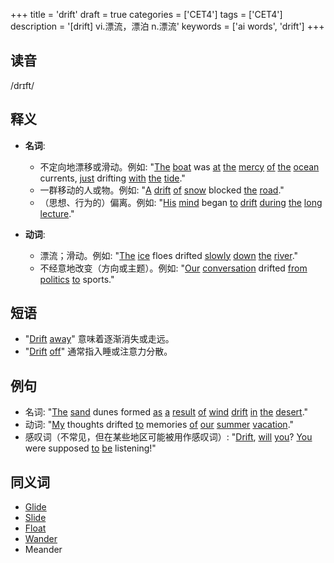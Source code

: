 +++
title = 'drift'
draft = true
categories = ['CET4']
tags = ['CET4']
description = '[drift] vi.漂流，漂泊 n.漂流'
keywords = ['ai words', 'drift']
+++

## 读音
/drɪft/

## 释义
- **名词**:
  - 不定向地漂移或滑动。例如: "[The](/zh/post/the/) [boat](/zh/post/boat/) was [at](/zh/post/at/) [the](/zh/post/the/) [mercy](/zh/post/mercy/) [of](/zh/post/of/) [the](/zh/post/the/) [ocean](/zh/post/ocean/) currents, [just](/zh/post/just/) drifting [with](/zh/post/with/) [the](/zh/post/the/) [tide](/zh/post/tide/)."
  - 一群移动的人或物。例如: "[A](/zh/post/a/) [drift](/zh/post/drift/) [of](/zh/post/of/) [snow](/zh/post/snow/) blocked [the](/zh/post/the/) [road](/zh/post/road/)."
  - （思想、行为的）偏离。例如: "[His](/zh/post/his/) [mind](/zh/post/mind/) began [to](/zh/post/to/) [drift](/zh/post/drift/) [during](/zh/post/during/) [the](/zh/post/the/) [long](/zh/post/long/) [lecture](/zh/post/lecture/)."

- **动词**:
  - 漂流；滑动。例如: "[The](/zh/post/the/) [ice](/zh/post/ice/) floes drifted [slowly](/zh/post/slowly/) [down](/zh/post/down/) [the](/zh/post/the/) [river](/zh/post/river/)."
  - 不经意地改变（方向或主题）。例如: "[Our](/zh/post/our/) [conversation](/zh/post/conversation/) drifted [from](/zh/post/from/) [politics](/zh/post/politics/) [to](/zh/post/to/) sports."

## 短语
- "[Drift](/zh/post/drift/) [away](/zh/post/away/)" 意味着逐渐消失或走远。
- "[Drift](/zh/post/drift/) [off](/zh/post/off/)" 通常指入睡或注意力分散。

## 例句
- 名词: "[The](/zh/post/the/) [sand](/zh/post/sand/) dunes formed [as](/zh/post/as/) [a](/zh/post/a/) [result](/zh/post/result/) [of](/zh/post/of/) [wind](/zh/post/wind/) [drift](/zh/post/drift/) [in](/zh/post/in/) [the](/zh/post/the/) [desert](/zh/post/desert/)."
- 动词: "[My](/zh/post/my/) thoughts drifted [to](/zh/post/to/) memories [of](/zh/post/of/) [our](/zh/post/our/) [summer](/zh/post/summer/) [vacation](/zh/post/vacation/)."
- 感叹词（不常见，但在某些地区可能被用作感叹词）: "[Drift](/zh/post/drift/), [will](/zh/post/will/) [you](/zh/post/you/)? [You](/zh/post/you/) were supposed [to](/zh/post/to/) [be](/zh/post/be/) listening!"

## 同义词
- [Glide](/zh/post/glide/)
- [Slide](/zh/post/slide/)
- [Float](/zh/post/float/)
- [Wander](/zh/post/wander/)
- Meander

